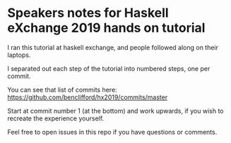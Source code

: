 # Speakers notes for Haskell eXchange 2019 hands on tutorial

I ran this tutorial at haskell exchange, and people followed along on their laptops.

I separated out each step of the tutorial into numbered steps, one per commit.

You can see that list of commits here: https://github.com/benclifford/hx2019/commits/master

Start at commit number 1 (at the bottom) and work upwards, if you wish to recreate
the experience yourself.

Feel free to open issues in this repo if you have questions or comments.
